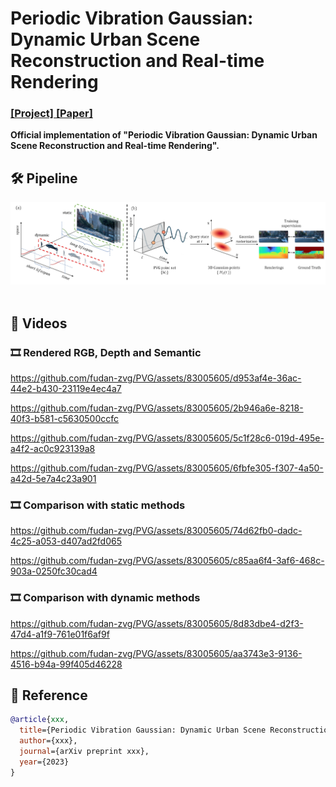 # Periodic Vibration Gaussian: Dynamic Urban Scene Reconstruction and Real-time Rendering
### [[Project]](https://fudan-zvg.github.io/PVG)[ [Paper]](https://arxiv.org/abs/2311.18561) 

**Official implementation of "Periodic Vibration Gaussian: 
Dynamic Urban Scene Reconstruction and Real-time Rendering".** 


## 🛠️ Pipeline
<div align="center">
  <img src="assets/pipeline.png"/>
</div><br/>

## 🎥 Videos

### 🎞️ Rendered RGB, Depth and Semantic

https://github.com/fudan-zvg/PVG/assets/83005605/d953af4e-36ac-44e2-b430-23119e4ec4a7

https://github.com/fudan-zvg/PVG/assets/83005605/2b946a6e-8218-40f3-b581-c5630500ccfc

https://github.com/fudan-zvg/PVG/assets/83005605/5c1f28c6-019d-495e-a4f2-ac0c923139a8

https://github.com/fudan-zvg/PVG/assets/83005605/6fbfe305-f307-4a50-a42d-5e7a4c23a901

### 🎞️ Comparison with static methods

https://github.com/fudan-zvg/PVG/assets/83005605/74d62fb0-dadc-4c25-a053-d407ad2fd065

https://github.com/fudan-zvg/PVG/assets/83005605/c85aa6f4-3af6-468c-903a-0250fc30cad4

### 🎞️ Comparison with dynamic methods

https://github.com/fudan-zvg/PVG/assets/83005605/8d83dbe4-d2f3-47d4-a1f9-761e01f6af9f

https://github.com/fudan-zvg/PVG/assets/83005605/aa3743e3-9136-4516-b94a-99f405d46228


## 📜 Reference
```bibtex
@article{xxx,
  title={Periodic Vibration Gaussian: Dynamic Urban Scene Reconstruction and Real-time Rendering},
  author={xxx},
  journal={arXiv preprint xxx},
  year={2023}
}
```
